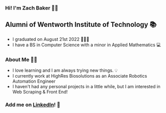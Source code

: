 ### Hi! I'm Zach Baker 👋🏻

## Alumni of Wentworth Institute of Technology  📚
- I graduated on August 21st 2022 👨🏻‍🎓
- I have a BS in Computer Science with a minor in Applied Mathematics 💻 

### About Me 🙋‍♂️
- I love learning and I am always trying new things. 💡
- I currently work at HighRes Biosolutions as an Associate Robotics Automation Engineer
- I haven't had any personal projects in a little while, but I am interested in Web Scraping & Front End!

### Add me on [LinkedIn][linkedin]! 🤝
[linkedin]: https://www.linkedin.com/in/zachary---baker/
